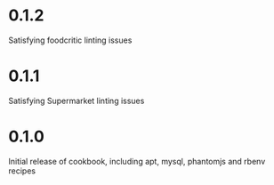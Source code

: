 # 0.1.2

Satisfying foodcritic linting issues

# 0.1.1

Satisfying Supermarket linting issues

# 0.1.0

Initial release of cookbook, including apt, mysql, phantomjs and rbenv recipes